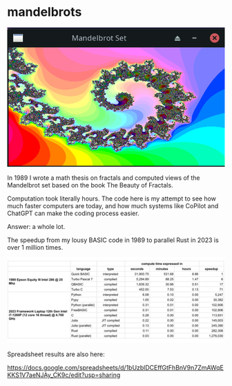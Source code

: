 # mandelbrots

![Alt text](captures/freebasic.png)

In 1989 I wrote a math thesis on fractals and computed views of the Mandelbrot set
based on the book The Beauty of Fractals.

Computation took literally hours. The code here is my attempt to see how much faster
computers are today, and how much systems like CoPilot and ChatGPT can make the coding 
process easier.

Answer: a whole lot.

The speedup from my lousy BASIC code in 1989 to parallel Rust in 2023 is over 1 million times.

![Alt text](<mandelbrots in time.png>)

Spreadsheet results are also here:

https://docs.google.com/spreadsheets/d/1bUzblDCEffGtFhBnV9n7ZmAWqEKKS1V7aeNJAy_CK9c/edit?usp=sharing